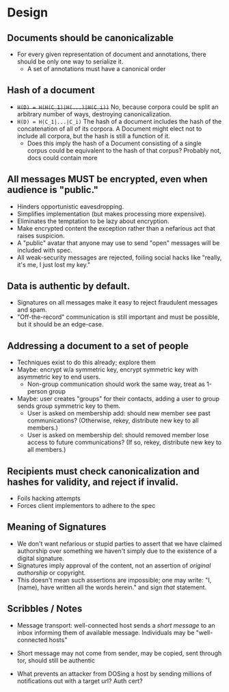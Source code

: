 # Design

## Documents should be canonicalizable

- For every given representation of document and annotations, there should be only one way to serialize it.
    - A set of annotations must have a canonical order

## Hash of a document

- ~~`H(D) = H(H(C_1)|H(...)|H(C_i))`~~ No, because corpora could be split an arbitrary number of ways, destroying canonicalization.
- `H(D) = H(C_1|...|C_i)` The hash of a document includes the hash of the concatenation of all of its corpora. A Document might elect not to include all corpora, but the hash is still a function of it.
    - Does this imply the hash of a Document consisting of a single corpus could be equivalent to the hash of that corpus? Probably not, docs could contain more

## All messages MUST be encrypted, even when audience is "public."

- Hinders opportunistic eavesdropping.
- Simplifies implementation (but makes processing more expensive).
- Eliminates the temptation to be lazy about encryption.
- Make encrypted content the exception rather than a nefarious act that raises suspicion.
- A "public" avatar that anyone may use to send "open" messages will be included with spec.
- All weak-security messages are rejected, foiling social hacks like "really, it's me, I just lost my key."

## Data is authentic by default.

- Signatures on all messages make it easy to reject fraudulent messages and spam.
- "Off-the-record" communication is still important and must be possible, but it should be an edge-case.

## Addressing a document to a set of people

- Techniques exist to do this already; explore them
- Maybe: encrypt w/a symmetric key, encrypt symmetric key with asymmetric key to end users.
    - Non-group communication should work the same way, treat as 1-person group
- Maybe: user creates "groups" for their contacts, adding a user to group sends group symmetric key to them.
    - User is asked on membership add: should new member see past communications? (Otherwise, rekey, distribute new key to all members.)
    - User is asked on membership del: should removed member lose access to future communications? (If so, rekey, distribute new key to all members.)

## Recipients must check canonicalization and hashes for validity, and reject if invalid.

- Foils hacking attempts
- Forces client implementors to adhere to the spec

## Meaning of Signatures

- We don't want nefarious or stupid parties to assert that we have claimed authorship over something we haven't simply due to the existence of a digital signature.
- Signatures imply approval of the content, not an assertion of _original authorship_ or copyright.
- This doesn't mean such assertions are impossible; one may write: "I, (name), have written all the words herein." and sign _that_ statement.

## Scribbles / Notes

- Message transport: well-connected host sends a *short message* to an inbox informing them of available message. Individuals may be "well-connected hosts"

- Short message may not come from sender, may be copied, sent through tor, should still be authentic

- What prevents an attacker from DOSing a host by sending millions of notifications out with a target url? Auth cert?
